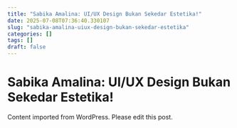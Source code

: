 ```yaml
---
title: "Sabika Amalina: UI/UX Design Bukan Sekedar Estetika!"
date: 2025-07-08T07:36:40.330107
slug: "sabika-amalina-uiux-design-bukan-sekedar-estetika"
categories: []
tags: []
draft: false
---
```


# Sabika Amalina: UI/UX Design Bukan Sekedar Estetika!

Content imported from WordPress. Please edit this post.
